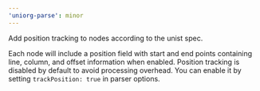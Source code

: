 ```yaml
---
'uniorg-parse': minor
---
```


Add position tracking to nodes according to the unist spec.

Each node will include a position field with start and end points containing line, column, and offset information when enabled. Position tracking is disabled by default to avoid processing overhead. You can enable it by setting `trackPosition: true` in parser options.